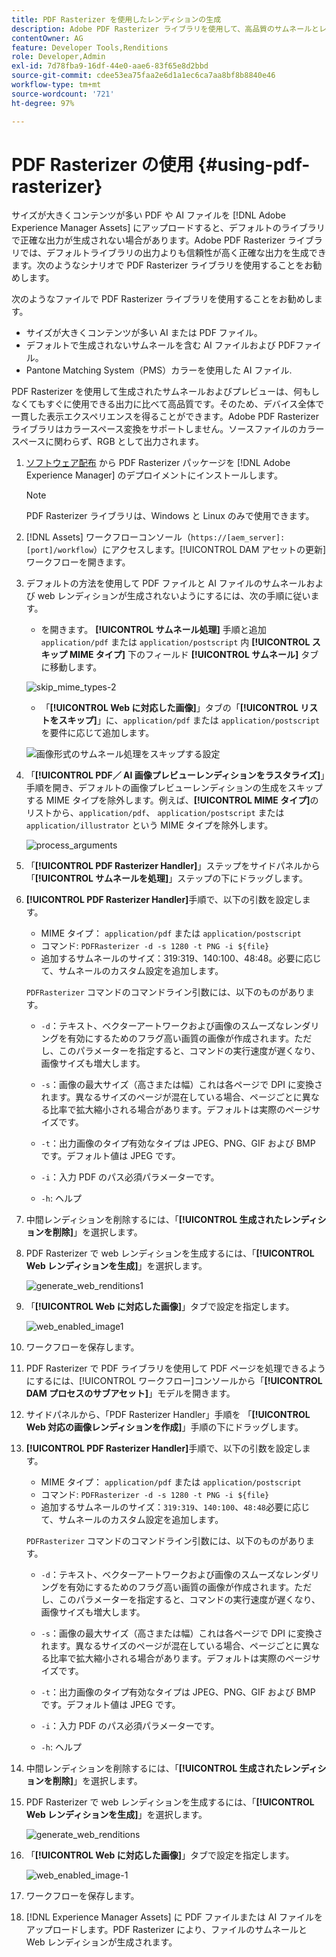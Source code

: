 ```yaml
---
title: PDF Rasterizer を使用したレンディションの生成
description: Adobe PDF Rasterizer ライブラリを使用して、高品質のサムネールとレンディションを生成します。
contentOwner: AG
feature: Developer Tools,Renditions
role: Developer,Admin
exl-id: 7d78fba9-16df-44e0-aae6-83f65e8d2bbd
source-git-commit: cdee53ea75faa2e6d1a1ec6ca7aa8bf8b8840e46
workflow-type: tm+mt
source-wordcount: '721'
ht-degree: 97%

---
```


# PDF Rasterizer の使用 {#using-pdf-rasterizer}

サイズが大きくコンテンツが多い PDF や AI ファイルを [!DNL Adobe Experience Manager Assets] にアップロードすると、デフォルトのライブラリで正確な出力が生成されない場合があります。Adobe PDF Rasterizer ライブラリでは、デフォルトライブラリの出力よりも信頼性が高く正確な出力を生成できます。次のようなシナリオで PDF Rasterizer ライブラリを使用することをお勧めします。

次のようなファイルで PDF Rasterizer ライブラリを使用することをお勧めします。

* サイズが大きくコンテンツが多い AI または PDF ファイル。
* デフォルトで生成されないサムネールを含む AI ファイルおよび PDFファイル。
* Pantone Matching System（PMS）カラーを使用した AI ファイル.

PDF Rasterizer を使用して生成されたサムネールおよびプレビューは、何もしなくてもすぐに使用できる出力に比べて高品質です。そのため、デバイス全体で一貫した表示エクスペリエンスを得ることができます。Adobe PDF Rasterizer ライブラリはカラースペース変換をサポートしません。ソースファイルのカラースペースに関わらず、RGB として出力されます。

1. [ソフトウェア配布](https://experience.adobe.com/#/downloads/content/software-distribution/en/aem.html?package=/content/software-distribution/en/details.html/content/dam/aem/public/adobe/packages/cq650/product/assets/aem-assets-pdf-rasterizer-pkg-4.4.zip) から PDF Rasterizer パッケージを [!DNL Adobe Experience Manager] のデプロイメントにインストールします。

   >[!NOTE]
   >
   >PDF Rasterizer ライブラリは、Windows と Linux のみで使用できます。

1. [!DNL Assets] ワークフローコンソール（`https://[aem_server]:[port]/workflow`）にアクセスします。[!UICONTROL DAM アセットの更新]ワークフローを開きます。

1. デフォルトの方法を使用して PDF ファイルと AI ファイルのサムネールおよび web レンディションが生成されないようにするには、次の手順に従います。

   * を開きます。 **[!UICONTROL サムネール処理]** 手順と追加 `application/pdf` または `application/postscript` 内 **[!UICONTROL スキップ MIME タイプ]** 下のフィールド **[!UICONTROL サムネール]** タブに移動します。

   ![skip_mime_types-2](assets/skip_mime_types-2.png)

   * 「**[!UICONTROL Web に対応した画像]**」タブの「**[!UICONTROL リストをスキップ]**」に、`application/pdf` または `application/postscript` を要件に応じて追加します。

   ![画像形式のサムネール処理をスキップする設定](assets/web_enabled_imageskiplist.png)

1. 「**[!UICONTROL PDF／ AI 画像プレビューレンディションをラスタライズ]**」手順を開き、デフォルトの画像プレビューレンディションの生成をスキップする MIME タイプを除外します。例えば、**[!UICONTROL MIME タイプ]**&#x200B;のリストから、`application/pdf`、 `application/postscript` または `application/illustrator` という MIME タイプを除外します。

   ![process_arguments](assets/process_arguments.png)

1. 「**[!UICONTROL PDF Rasterizer Handler]**」ステップをサイドパネルから「**[!UICONTROL サムネールを処理]**」ステップの下にドラッグします。
1. **[!UICONTROL PDF Rasterizer Handler]**&#x200B;手順で、以下の引数を設定します。

   * MIME タイプ： `application/pdf` または `application/postscript`
   * コマンド: `PDFRasterizer -d -s 1280 -t PNG -i ${file}`
   * 追加するサムネールのサイズ：319:319、140:100、48:48。必要に応じて、サムネールのカスタム設定を追加します。

   `PDFRasterizer` コマンドのコマンドライン引数には、以下のものがあります。

   * `-d`：テキスト、ベクターアートワークおよび画像のスムーズなレンダリングを有効にするためのフラグ高い画質の画像が作成されます。ただし、このパラメーターを指定すると、コマンドの実行速度が遅くなり、画像サイズも増大します。

   * `-s`：画像の最大サイズ（高さまたは幅）これは各ページで DPI に変換されます。異なるサイズのページが混在している場合、ページごとに異なる比率で拡大縮小される場合があります。デフォルトは実際のページサイズです。

   * `-t`：出力画像のタイプ有効なタイプは JPEG、PNG、GIF および BMP です。デフォルト値は JPEG です。

   * `-i`：入力 PDF のパス必須パラメーターです。

   * `-h`: ヘルプ


1. 中間レンディションを削除するには、「**[!UICONTROL 生成されたレンディションを削除]**」を選択します。
1. PDF Rasterizer で web レンディションを生成するには、「**[!UICONTROL Web レンディションを生成]**」を選択します。

   ![generate_web_renditions1](assets/generate_web_renditions1.png)

1. 「**[!UICONTROL Web に対応した画像]**」タブで設定を指定します。

   ![web_enabled_image1](assets/web_enabled_image1.png)

1. ワークフローを保存します。
1. PDF Rasterizer で PDF ライブラリを使用して PDF ページを処理できるようにするには、[!UICONTROL ワークフロー]コンソールから「**[!UICONTROL DAM プロセスのサブアセット]**」モデルを開きます。
1. サイドパネルから、「PDF Rasterizer Handler」手順を 「**[!UICONTROL Web 対応の画像レンディションを作成]**」手順の下にドラッグします。
1. **[!UICONTROL PDF Rasterizer Handler]**&#x200B;手順で、以下の引数を設定します。

   * MIME タイプ： `application/pdf` または `application/postscript`
   * コマンド: `PDFRasterizer -d -s 1280 -t PNG -i ${file}`
   * 追加するサムネールのサイズ：`319:319`、`140:100`、`48:48`必要に応じて、サムネールのカスタム設定を追加します。

   `PDFRasterizer` コマンドのコマンドライン引数には、以下のものがあります。

   * `-d`：テキスト、ベクターアートワークおよび画像のスムーズなレンダリングを有効にするためのフラグ高い画質の画像が作成されます。ただし、このパラメーターを指定すると、コマンドの実行速度が遅くなり、画像サイズも増大します。

   * `-s`：画像の最大サイズ（高さまたは幅）これは各ページで DPI に変換されます。異なるサイズのページが混在している場合、ページごとに異なる比率で拡大縮小される場合があります。デフォルトは実際のページサイズです。

   * `-t`：出力画像のタイプ有効なタイプは JPEG、PNG、GIF および BMP です。デフォルト値は JPEG です。

   * `-i`：入力 PDF のパス必須パラメーターです。

   * `-h`: ヘルプ


1. 中間レンディションを削除するには、「**[!UICONTROL 生成されたレンディションを削除]**」を選択します。
1. PDF Rasterizer で web レンディションを生成するには、「**[!UICONTROL Web レンディションを生成]**」を選択します。

   ![generate_web_renditions](assets/generate_web_renditions.png)

1. 「**[!UICONTROL Web に対応した画像]**」タブで設定を指定します。

   ![web_enabled_image-1](assets/web_enabled_image-1.png)

1. ワークフローを保存します。
1. [!DNL Experience Manager Assets] に PDF ファイルまたは AI ファイルをアップロードします。PDF Rasterizer により、ファイルのサムネールと Web レンディションが生成されます。
